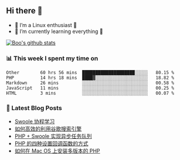 ## Hi there 👋
* 🔭 I’m a Linux enthusiast 🐧️
* 🏃️ I’m currently learning everything 🏃️

[![Boo's github stats](https://github-readme-stats.vercel.app/api?username=0xAiKang)](https://github.com/anuraghazra/github-readme-stats)

<!-- [![Most Used Langs](https://github-readme-stats.vercel.app/api/top-langs/?username=0xAiKang)](https://github.com/anuraghazra/github-readme-stats) -->

### 📊 This week I spent my time on
<!--START_SECTION:waka-->
```text
Other        60 hrs 56 mins  ████████████████████░░░░░   80.15 % 
PHP          14 hrs 18 mins  ████▓░░░░░░░░░░░░░░░░░░░░   18.82 % 
Markdown     26 mins         ░░░░░░░░░░░░░░░░░░░░░░░░░   00.58 % 
JavaScript   11 mins         ░░░░░░░░░░░░░░░░░░░░░░░░░   00.25 % 
HTML         3 mins          ░░░░░░░░░░░░░░░░░░░░░░░░░   00.07 % 
```
<!--END_SECTION:waka-->

### 📕 Latest Blog Posts
<!-- BLOG-POST-LIST:START -->
- [Swoole 协程学习](https://www.0x2beace.com/swoole-coroutine-learning/)
- [如何高效的利用谷歌搜索引擎](https://www.0x2beace.com/how-to-use-google-search-engine-efficiently/)
- [PHP + Swoole 实现异步任务队列](https://www.0x2beace.com/php-swoole-to-achieve-asynchronous-task-queue/)
- [PHP 的四种设置回调函数的方式](https://www.0x2beace.com/php-s-four-ways-to-set-callback-functions/)
- [如何在 Mac OS 上安装多版本的 PHP](https://www.0x2beace.com/how-to-install-multiple-versions-of-php-on-mac-os/)
<!-- BLOG-POST-LIST:END -->

